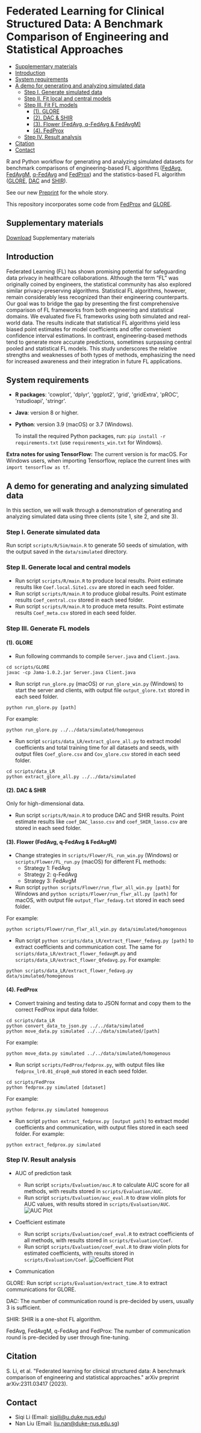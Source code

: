 # Federated Learning for Clinical Structured Data: A Benchmark Comparison of Engineering and Statistical Approaches
- [Supplementary materials](#supplementary-materials)
- [Introduction](#introduction)
- [System requirements](#system-requirements)
- [A demo for generating and analyzing simulated data](#a-demo-for-generating-and-analyzing-simulated-data)
  - [Step I. Generate simulated data](#step-i-generate-simulated-data)
  - [Step II. Fit local and central models](#step-ii-generate-local-and-central-models)
  - [Step III. Fit FL models](#step-iii-generate-fl-models)
    - [(1). GLORE](#1-glore)
    - [(2). DAC \& SHIR](#2-dac-shir)
    - [(3). Flower (FedAvg, q-FedAvg \& FedAvgM)](#3-flower-fedavg-q-fedavg--fedavgm)
    - [(4). FedProx](#3-fedprox)
  - [Step IV. Result analysis](#step-iv-result-analysis)
- [Citation](#citation)
- [Contact](#contact)

R and Python workflow for generating and analyzing simulated datasets for benchmark comparisons of engineering-based FL algorithms ([FedAvg](https://arxiv.org/abs/1602.05629), [FedAvgM](https://arxiv.org/abs/1909.06335), [q-FedAvg](https://arxiv.org/abs/1905.10497) and [FedProx](https://arxiv.org/abs/1812.06127)) and the statistics-based FL algorithm ([GLORE](https://www.ncbi.nlm.nih.gov/pmc/articles/PMC3422844/), [DAC](https://academic.oup.com/biostatistics/article/23/2/397/5903572) and [SHIR](https://www.tandfonline.com/doi/full/10.1080/01621459.2021.1904958)). 

See our new [Preprint](https://arxiv.org/abs/2311.03417) for the whole story.

This repository incorporates some code from [FedProx](https://github.com/litian96/FedProx) and [GLORE](https://github.com/x1jiang/glore).

## Supplementary materials

<a href="Supplementary/FLB_algorithms_Supplement.pdf" download="FLB_supplmentary">Download</a> Supplementary materials

## Introduction

Federated Learning (FL) has shown promising potential for safeguarding data privacy in healthcare collaborations. Although the term “FL” was originally coined by engineers,  the statistical community has also explored similar privacy-preserving algorithms. Statistical FL algorithms, however, remain considerably less recognized than their engineering counterparts. Our goal was to bridge the gap by presenting the first comprehensive comparison of FL frameworks from both engineering and statistical domains. We evaluated five FL frameworks using both simulated and real-world data. The results indicate that statistical FL algorithms yield less biased point estimates for model coefficients and offer convenient confidence interval estimations. In contrast, engineering-based methods tend to generate more accurate predictions, sometimes surpassing central pooled and statistical FL models. This study underscores the relative strengths and weaknesses of both types of methods, emphasizing the need for increased awareness and their integration in future FL applications. 

## System requirements
- **R packages**: 'cowplot', 'dplyr', 'ggplot2', 'grid', 'gridExtra', 'pROC', 'rstudioapi', 'stringr'.
- **Java**: version 8 or higher.
- **Python**: version 3.9 (macOS) or 3.7 (Windows).
  
  To install the required Python packages, run: ```pip install -r requirements.txt``` (use `requirements_win.txt` for Windows).

**Extra notes for using TensorFlow:** The current version is for macOS. For Windows users, when importing Tensorflow, replace the current lines with `import tensorflow as tf`.

## A demo for generating and analyzing simulated data

In this section, we will walk through a demonstration of generating and analyzing simulated data using three clients (site 1, site 2, and site 3). 

### Step I. Generate simulated data

Run script `scripts/R/Sim/main.R` to generate 50 seeds of simulation, with the output saved in the `data/simulated` directory.

### Step II. Generate local and central models

- Run script `scripts/R/main.R` to produce local results. Point estimate results like `Coef.local.Site1.csv` are stored in each seed folder. 
- Run script `scripts/R/main.R` to produce global results. Point estimate results `Coef_central.csv` stored in each seed folder.
- Run script `scripts/R/main.R` to produce meta results. Point estimate results `Coef_meta.csv` stored in each seed folder.


### Step III. Generate FL models

#### (1). GLORE
- Run following commands to compile `Server.java` and `Client.java`.
```
cd scripts/GLORE
javac -cp Jama-1.0.2.jar Server.java Client.java
```
- Run script `run_glore.py` (macOS) or `run_glore_win.py` (Windows) to start the server and clients, with output file `output_glore.txt` stored in each seed folder.
```
python run_glore.py [path]
```
For example:
```
python run_glore.py ../../data/simulated/homogenous
```
- Run script `scripts/data_LR/extract_glore_all.py` to extract model coefficients and total training time for all datasets and seeds, with output files `Coef_glore.csv` and `Cov_glore.csv` stored in each seed folder.
```
cd scripts/data_LR
python extract_glore_all.py ../../data/simulated
```
#### (2). DAC & SHIR
Only for high-dimensional data.
- Run script `scripts/R/main.R` to produce DAC and SHIR results. Point estimate results like `coef_DAC_lasso.csv` and `coef_SHIR_lasso.csv` are stored in each seed folder. 

#### (3). Flower (FedAvg, q-FedAvg & FedAvgM)
- Change strategies in `scripts/Flower/FL_run_win.py` (Windows) or `scripts/Flower/FL_run.py` (macOS) for different FL methods:
  - Strategy 1: FedAvg
  - Strategy 2: q-FedAvg
  - Strategy 3: FedAvgM
- Run script ```python scripts/Flower/run_flwr_all_win.py [path]``` for Windows and ```python scripts/Flower/run_flwr_all.py [path]``` for macOS, with output file `output_flwr_fedavg.txt` stored in each seed folder.

For example:
```
python scripts/Flower/run_flwr_all_win.py data/simulated/homogenous
```

- Run script ```python scripts/data_LR/extract_flower_fedavg.py [path]``` to extract coefficients and communication cost. The same for `scripts/data_LR/extract_flower_fedavgM.py` and `scripts/data_LR/extract_flower_Qfedavg.py`.
For example:
```
python scripts/data_LR/extract_flower_fedavg.py data/simulated/homogenous
```

#### (4). FedProx
- Convert training and testing data to JSON format and copy them to the correct FedProx input data folder.
```
cd scripts/data_LR
python convert_data_to_json.py ../../data/simulated
python move_data.py simulated ../../data/simulated/[path]
```
For example:
```
python move_data.py simulated ../../data/simulated/homogenous
```

- Run script `scripts/FedProx/fedprox.py`, with output files like `fedprox_lr0.01_drop0_mu0` stored in each seed folder.
```
cd scripts/FedProx
python fedprox.py simulated [dataset]
```
For example:
```
python fedprox.py simulated homogenous
```
- Run script ```python extract_fedprox.py [output path]``` to extract model coefficients and communication, with output files stored in each seed folder.
For example:
```
python extract_fedprox.py simulated
```

### Step IV. Result analysis
- AUC of prediction task
  - Run script `scripts/Evaluation/auc.R` to calculate AUC score for all methods, with results stored in `scripts/Evaluation/AUC`.
  - Run script `scripts/Evaluation/auc_eval.R` to draw violin plots for AUC values, with results stored in `scripts/Evaluation/AUC`.
  ![AUC Plot](scripts/Evaluation/AUC/homogenous_auc_plot.png)
- Coefficient estimate
  - Run script `scripts/Evaluation/coef_eval.R` to extract coefficients of all methods, with results stored in `scripts/Evaluation/Coef`.
  - Run script `scripts/Evaluation/coef_eval.R` to draw violin plots for estimated coefficients, with results stored in `scripts/Evaluation/Coef`.
![Coefficient Plot](scripts/Evaluation/Coef/homogenous_coef_plot.png)

- Communication

GLORE: Run script `scripts/Evaluation/extract_time.R` to extract communications for GLORE. 

DAC: The number of communication round is pre-decided by users, usually 3 is sufficient.

SHIR: SHIR is a one-shot FL algorithm.

FedAvg, FedAvgM, q-FedAvg and FedProx: The number of communication round is pre-decided by user through fine-tuning.

<!--The average round result will be generated at `scripts/Evaluation/time_rounds`.-->


## Citation

S. Li, et al. "Federated learning for clinical structured data: A benchmark comparison of engineering and statistical approaches." arXiv preprint arXiv:2311.03417 (2023).

## Contact

- Siqi Li (Email: <siqili@u.duke.nus.edu>)
- Nan Liu (Email: <liu.nan@duke-nus.edu.sg>)
